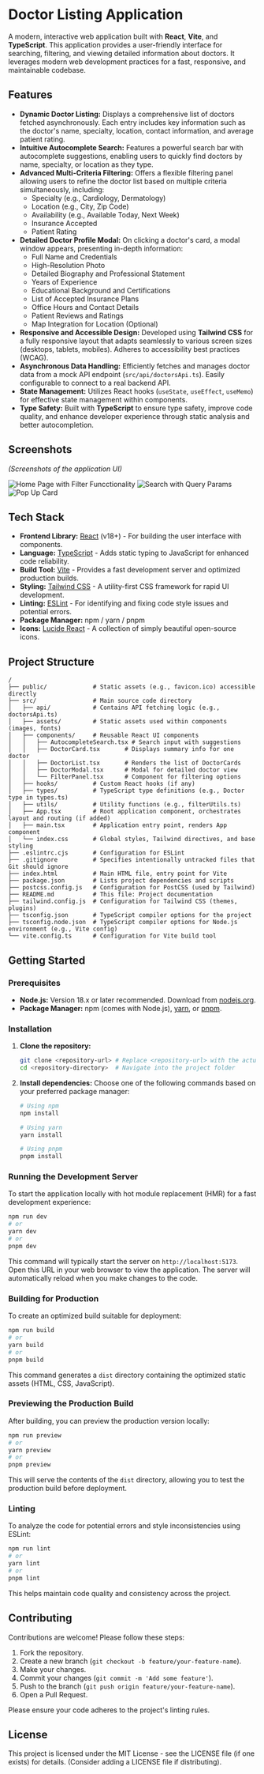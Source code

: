 # Doctor Listing Application

A modern, interactive web application built with **React**, **Vite**, and **TypeScript**. This application provides a user-friendly interface for searching, filtering, and viewing detailed information about doctors. It leverages modern web development practices for a fast, responsive, and maintainable codebase.

## Features

- **Dynamic Doctor Listing:** Displays a comprehensive list of doctors fetched asynchronously. Each entry includes key information such as the doctor's name, specialty, location, contact information, and average patient rating.
- **Intuitive Autocomplete Search:** Features a powerful search bar with autocomplete suggestions, enabling users to quickly find doctors by name, specialty, or location as they type.
- **Advanced Multi-Criteria Filtering:** Offers a flexible filtering panel allowing users to refine the doctor list based on multiple criteria simultaneously, including:
  - Specialty (e.g., Cardiology, Dermatology)
  - Location (e.g., City, Zip Code)
  - Availability (e.g., Available Today, Next Week)
  - Insurance Accepted
  - Patient Rating
- **Detailed Doctor Profile Modal:** On clicking a doctor's card, a modal window appears, presenting in-depth information:
  - Full Name and Credentials
  - High-Resolution Photo
  - Detailed Biography and Professional Statement
  - Years of Experience
  - Educational Background and Certifications
  - List of Accepted Insurance Plans
  - Office Hours and Contact Details
  - Patient Reviews and Ratings
  - Map Integration for Location (Optional)
- **Responsive and Accessible Design:** Developed using **Tailwind CSS** for a fully responsive layout that adapts seamlessly to various screen sizes (desktops, tablets, mobiles). Adheres to accessibility best practices (WCAG).
- **Asynchronous Data Handling:** Efficiently fetches and manages doctor data from a mock API endpoint (`src/api/doctorsApi.ts`). Easily configurable to connect to a real backend API.
- **State Management:** Utilizes React hooks (`useState`, `useEffect`, `useMemo`) for effective state management within components.
- **Type Safety:** Built with **TypeScript** to ensure type safety, improve code quality, and enhance developer experience through static analysis and better autocompletion.

## Screenshots

_(Screenshots of the application UI)_

![Home Page with Filter Funcctionality](./image-2.png)
![Search with Query Params](./image-3.png)
![Pop Up Card](./image.png)

## Tech Stack

- **Frontend Library:** [React](https://reactjs.org/) (v18+) - For building the user interface with components.
- **Language:** [TypeScript](https://www.typescriptlang.org/) - Adds static typing to JavaScript for enhanced code reliability.
- **Build Tool:** [Vite](https://vitejs.dev/) - Provides a fast development server and optimized production builds.
- **Styling:** [Tailwind CSS](https://tailwindcss.com/) - A utility-first CSS framework for rapid UI development.
- **Linting:** [ESLint](https://eslint.org/) - For identifying and fixing code style issues and potential errors.
- **Package Manager:** npm / yarn / pnpm
- **Icons:** [Lucide React](https://lucide.dev/) - A collection of simply beautiful open-source icons.

## Project Structure

```
/
├── public/             # Static assets (e.g., favicon.ico) accessible directly
├── src/                # Main source code directory
│   ├── api/            # Contains API fetching logic (e.g., doctorsApi.ts)
│   ├── assets/         # Static assets used within components (images, fonts)
│   ├── components/     # Reusable React UI components
│   │   ├── AutocompleteSearch.tsx # Search input with suggestions
│   │   ├── DoctorCard.tsx       # Displays summary info for one doctor
│   │   ├── DoctorList.tsx       # Renders the list of DoctorCards
│   │   ├── DoctorModal.tsx      # Modal for detailed doctor view
│   │   └── FilterPanel.tsx      # Component for filtering options
│   ├── hooks/          # Custom React hooks (if any)
│   ├── types/          # TypeScript type definitions (e.g., Doctor type in types.ts)
│   ├── utils/          # Utility functions (e.g., filterUtils.ts)
│   ├── App.tsx         # Root application component, orchestrates layout and routing (if added)
│   ├── main.tsx        # Application entry point, renders App component
│   └── index.css       # Global styles, Tailwind directives, and base styling
├── .eslintrc.cjs       # Configuration for ESLint
├── .gitignore          # Specifies intentionally untracked files that Git should ignore
├── index.html          # Main HTML file, entry point for Vite
├── package.json        # Lists project dependencies and scripts
├── postcss.config.js   # Configuration for PostCSS (used by Tailwind)
├── README.md           # This file: Project documentation
├── tailwind.config.js  # Configuration for Tailwind CSS (themes, plugins)
├── tsconfig.json       # TypeScript compiler options for the project
├── tsconfig.node.json  # TypeScript compiler options for Node.js environment (e.g., Vite config)
└── vite.config.ts      # Configuration for Vite build tool
```

## Getting Started

### Prerequisites

- **Node.js:** Version 18.x or later recommended. Download from [nodejs.org](https://nodejs.org/).
- **Package Manager:** npm (comes with Node.js), [yarn](https://yarnpkg.com/), or [pnpm](https://pnpm.io/).

### Installation

1.  **Clone the repository:**
    ```bash
    git clone <repository-url> # Replace <repository-url> with the actual URL
    cd <repository-directory>  # Navigate into the project folder
    ```
2.  **Install dependencies:** Choose one of the following commands based on your preferred package manager:

    ```bash
    # Using npm
    npm install

    # Using yarn
    yarn install

    # Using pnpm
    pnpm install
    ```

### Running the Development Server

To start the application locally with hot module replacement (HMR) for a fast development experience:

```bash
npm run dev
# or
yarn dev
# or
pnpm dev
```

This command will typically start the server on `http://localhost:5173`. Open this URL in your web browser to view the application. The server will automatically reload when you make changes to the code.

### Building for Production

To create an optimized build suitable for deployment:

```bash
npm run build
# or
yarn build
# or
pnpm build
```

This command generates a `dist` directory containing the optimized static assets (HTML, CSS, JavaScript).

### Previewing the Production Build

After building, you can preview the production version locally:

```bash
npm run preview
# or
yarn preview
# or
pnpm preview
```

This will serve the contents of the `dist` directory, allowing you to test the production build before deployment.

### Linting

To analyze the code for potential errors and style inconsistencies using ESLint:

```bash
npm run lint
# or
yarn lint
# or
pnpm lint
```

This helps maintain code quality and consistency across the project.

## Contributing

Contributions are welcome! Please follow these steps:

1.  Fork the repository.
2.  Create a new branch (`git checkout -b feature/your-feature-name`).
3.  Make your changes.
4.  Commit your changes (`git commit -m 'Add some feature'`).
5.  Push to the branch (`git push origin feature/your-feature-name`).
6.  Open a Pull Request.

Please ensure your code adheres to the project's linting rules.

## License

This project is licensed under the MIT License - see the LICENSE file (if one exists) for details. (Consider adding a LICENSE file if distributing).
